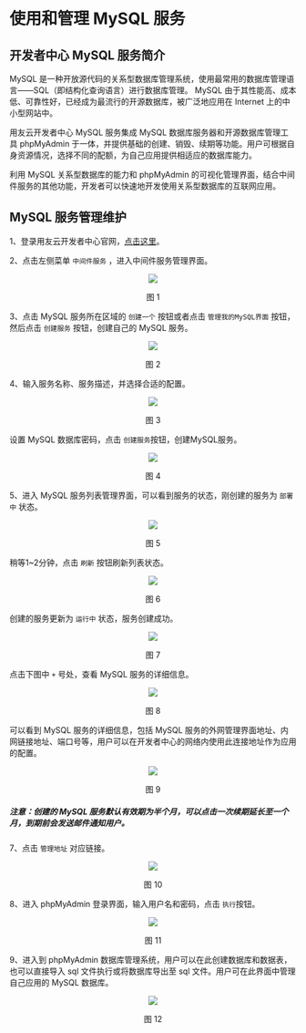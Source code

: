 # 使用和管理 MySQL 服务

## 开发者中心 MySQL 服务简介 

MySQL 是一种开放源代码的关系型数据库管理系统，使用最常用的数据库管理语言——SQL（即结构化查询语言）进行数据库管理。 MySQL 由于其性能高、成本低、可靠性好，已经成为最流行的开源数据库，被广泛地应用在 Internet 上的中小型网站中。

用友云开发者中心 MySQL 服务集成 MySQL 数据库服务器和开源数据库管理工具 phpMyAdmin 于一体，并提供基础的创建、销毁、续期等功能。用户可根据自身资源情况，选择不同的配额，为自己应用提供相适应的数据库能力。

利用 MySQL 关系型数据库的能力和 phpMyAdmin 的可视化管理界面，结合中间件服务的其他功能，开发者可以快速地开发使用关系型数据库的互联网应用。

## MySQL 服务管理维护 

1、登录用友云开发者中心官网，[点击这里](https://developer.yonyoucloud.com)。

2、点击左侧菜单 `中间件服务` ，进入中间件服务管理界面。
<div align=center>
<img src="/articles/cloud/3-/images/middleware.png"/>
</div>
<p align="center">图 1</p>

3、点击 MySQL 服务所在区域的 `创建一个` 按钮或者点击 `管理我的MySQL界面` 按钮，然后点击 `创建服务` 按钮，创建自己的 MySQL 服务。
<div align=center>
<img src="/articles/cloud/3-/images/mysql/mysql_1.png"/>
</div>
<p align="center">图 2</p>

4、输入服务名称、服务描述，并选择合适的配置。
<div align=center>
<img src="/articles/cloud/3-/images/mysql/mysql_2.png"/>
</div>
<p align="center">图 3</p>

设置 MySQL 数据库密码，点击 `创建服务`按钮，创建MySQL服务。
<div align=center>
<img src="/articles/cloud/3-/images/mysql/mysql_3.png"/>
</div>
<p align="center">图 4</p>

5、进入 MySQL 服务列表管理界面，可以看到服务的状态，刚创建的服务为 `部署中` 状态。
<div align=center>
<img src="/articles/cloud/3-/images/mysql/mysql_4.png"/>
</div>
<p align="center">图 5</p>

稍等1~2分钟，点击 `刷新` 按钮刷新列表状态。
<div align=center>
<img src="/articles/cloud/3-/images/mysql/mysql_5.png"/>
</div>
<p align="center">图 6</p>

创建的服务更新为 `运行中` 状态，服务创建成功。
<div align=center>
<img src="/articles/cloud/3-/images/mysql/mysql_6.png"/>
</div>
<p align="center">图 7</p>

点击下图中 `+` 号处，查看 MySQL 服务的详细信息。
<div align=center>
<img src="/articles/cloud/3-/images/mysql/mysql_7.png"/>
</div>
<p align="center">图 8</p>

可以看到 MySQL 服务的详细信息，包括 MySQL 服务的外网管理界面地址、内网链接地址、端口号等，用户可以在开发者中心的网络内使用此连接地址作为应用的配置。
<div align=center>
<img src="/articles/cloud/3-/images/mysql/mysql_8.png"/>
</div>
<p align="center">图 9</p>

##### 注意：创建的 MySQL 服务默认有效期为半个月，可以点击一次续期延长至一个月，到期前会发送邮件通知用户。

7、点击 `管理地址` 对应链接。
<div align=center>
<img src="/articles/cloud/3-/images/mysql/mysql_9.png"/>
</div>
<p align="center">图 10</p>

8、进入 phpMyAdmin 登录界面，输入用户名和密码，点击 `执行`按钮。
<div align=center>
<img src="/articles/cloud/3-/images/mysql/mysql_10.png"/>
</div>
<p align="center">图 11</p>

9、进入到 phpMyAdmin 数据库管理系统，用户可以在此创建数据库和数据表，也可以直接导入 sql 文件执行或将数据库导出至 sql 文件。用户可在此界面中管理自己应用的 MySQL 数据库。
<div align=center>
<img src="/articles/cloud/3-/images/mysql/mysql_11.png"/>
</div>
<p align="center">图 12</p>
